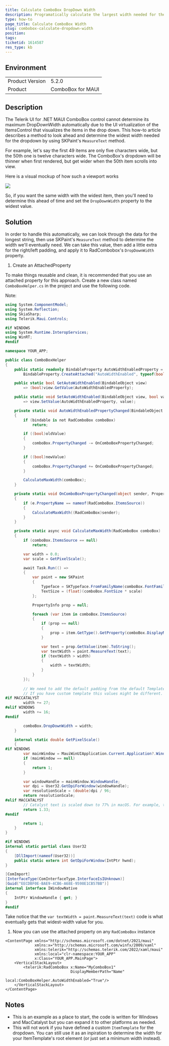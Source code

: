 ```yaml
---
title: Calculate ComboBox DropDown Width
description: Programatically calculate the largest width needed for the dropdown of RadComboBox for .NET MAUI.
type: how-to
page_title: Calculate ComboBox Width
slug: combobox-calculate-dropdown-width
position: 
tags: 
ticketid: 1614587
res_type: kb
---
```


## Environment
<table>
    <tbody>
        <tr>
            <td>Product Version</td>
            <td>5.2.0</td>
        </tr>
        <tr>
            <td>Product</td>
            <td>ComboBox for MAUI</td>
        </tr>
    </tbody>
</table>


## Description

The Telerik UI for .NET MAUI ComboBox control cannot determine its maximum DropDownWidth automatically due to the UI virtualization of the ItemsControl that visualizes the items in the drop down. This how-to article describes a method to look ahead and determine the widest width needed for the dropdown by using SKPaint's `MeasureText` method.

For example, let's say the first 49 items are only five characters wide, but the 50th one is twelve characters wide. The ComboBox's dropdown will be thinner when first rendered, but get wider when the 50th item scrolls into view.

Here is a visual mockup of how such a viewport works

![](./images/combobox-calculate-dropdown-width-1.png)

So, if you want the same width with the widest item, then you'll need to determine this ahead of time and set the `DropDownWidth` property to the widest value.

## Solution

In order to handle this automatically, we can look through the data for the longest string, then use SKPaint's `MeasureText` method to determine the width we'll eventually need. We can take this value, then add a little extra for the right/left padding, and apply it to RadCombobox's `DropDownWidth` property.

1. Create an AttachedProperty

To make things reusable and clean, it is recommended that you use an attached property for this approach. Create a new class named `ComboBoxHelper.cs` in the project and use the following code.

Note: 

```csharp
using System.ComponentModel;
using System.Reflection;
using SkiaSharp;
using Telerik.Maui.Controls;

#if WINDOWS
using System.Runtime.InteropServices;
using WinRT;
#endif

namespace YOUR_APP;

public class ComboBoxHelper
{
    public static readonly BindableProperty AutoWidthEnabledProperty =
        BindableProperty.CreateAttached("AutoWidthEnabled", typeof(bool), typeof(ComboBoxHelper), false, propertyChanged: AutoWidthEnabledPropertyChanged);

    public static bool GetAutoWidthEnabled(BindableObject view)
        => (bool)view.GetValue(AutoWidthEnabledProperty);

    public static void SetAutoWidthEnabled(BindableObject view, bool value)
        => view.SetValue(AutoWidthEnabledProperty, value);

    private static void AutoWidthEnabledPropertyChanged(BindableObject bindable, object oldValue, object newValue)
    {
        if (bindable is not RadComboBox comboBox) 
            return;

        if ((bool)oldValue)
        {
            comboBox.PropertyChanged -= OnComboBoxPropertyChanged;
        }

        if ((bool)newValue)
        {
            comboBox.PropertyChanged += OnComboBoxPropertyChanged;
        }

        CalculateMaxWidth(comboBox);
    }

    private static void OnComboBoxPropertyChanged(object sender, PropertyChangedEventArgs e)
    {
        if (e.PropertyName == nameof(RadComboBox.ItemsSource))
        {
            CalculateMaxWidth((RadComboBox)sender);
        }
    }

    private static async void CalculateMaxWidth(RadComboBox comboBox)
    {
        if (comboBox.ItemsSource == null)
            return;

        var width = 0.0;
        var scale = GetPixelScale();

        await Task.Run(() =>
        {
            var paint = new SKPaint
            {
                Typeface = SKTypeface.FromFamilyName(comboBox.FontFamily),
                TextSize = (float)(comboBox.FontSize * scale)
            };

            PropertyInfo prop = null;

            foreach (var item in comboBox.ItemsSource)
            {
                if (prop == null)
                {
                    prop = item.GetType().GetProperty(comboBox.DisplayMemberPath);
                }

                var text = prop.GetValue(item).ToString();
                var textWidth = paint.MeasureText(text);
                if (textWidth > width)
                {
                    width = textWidth;
                }
            }
        });
        
        // We need to add the default padding from the default Template in the calculation as well.
        // If you have custom template this values might be different.
#if MACCATALYST
        width += 27;
#elif WINDOWS
        width += 16;
#endif

        comboBox.DropDownWidth = width;
    }

    internal static double GetPixelScale()
    {
#if WINDOWS
        var mainWindow = MauiWinUIApplication.Current.Application?.Windows[0].Handler?.PlatformView?.As<IWindowNative>();
        if (mainWindow == null)
        {
            return 1;
        }

        var windowHandle = mainWindow.WindowHandle;
        var dpi = User32.GetDpiForWindow(windowHandle);
        var resolutionScale = (double)dpi / 96;
        return resolutionScale;
#elif MACCATALYST
        // Catalyst text is scaled down to 77% in macOS. For example, the system scales text font size of 17pt down to 13pt in macOS.
        return 1.33;
#endif

        return 1;
    }
}

#if WINDOWS
internal static partial class User32
{
    [DllImport(nameof(User32))]
    public static extern int GetDpiForWindow(IntPtr hwnd);
}

[ComImport]
[InterfaceType(ComInterfaceType.InterfaceIsIUnknown)]
[Guid("EECDBF0E-BAE9-4CB6-A68E-9598E1CB57BB")]
internal interface IWindowNative
{
    IntPtr WindowHandle { get; }
}
#endif
```

Take notice that the `var textWidth = paint.MeasureText(text)` code is what eventually gets that widest-width value for you.

1. Now you can use the attached property on any `RadComboBox` instance

```xaml
<ContentPage xmlns="http://schemas.microsoft.com/dotnet/2021/maui"
             xmlns:x="http://schemas.microsoft.com/winfx/2009/xaml"
             xmlns:telerik="http://schemas.telerik.com/2022/xaml/maui"
             xmlns:local="clr-namespace:YOUR_APP"
             x:Class="YOUR_APP.MainPage">
    <VerticalStackLayout>
        <telerik:RadComboBox x:Name="MyComboBox1"
                             DisplayMemberPath="Name"
                             local:ComboBoxHelper.AutoWidthEnabled="True"/>
    </VerticalStackLayout>
</ContentPage>
```

## Notes

- This is an example as a place to start, the code is written for Windows and MacCatalyst but you can expand it to other platforms as needed.
- This will not work if you have defined a custom `ItemTemplate` for the dropdown. You can still use it as an inpiration to determine the width for your ItemTemplate's root element (or just set a minimum width instead).